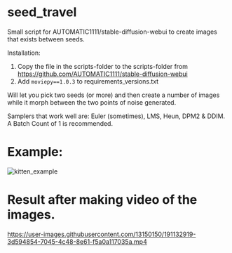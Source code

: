 # seed_travel
Small script for AUTOMATIC1111/stable-diffusion-webui to create images that exists between seeds.

Installation:
1. Copy the file in the scripts-folder to the scripts-folder from https://github.com/AUTOMATIC1111/stable-diffusion-webui
2. Add `moviepy==1.0.3` to requirements_versions.txt

Will let you pick two seeds (or more) and then create a number of images while it morph between the two points of noise generated.

Samplers that work well are: Euler (sometimes), LMS, Heun, DPM2 & DDIM. A Batch Count of 1 is recommended.

# Example:
![kitten_example](https://user-images.githubusercontent.com/13150150/191132820-aeb80b3c-4244-4905-b49d-3bab52ee75ff.png)

# Result after making video of the images.
https://user-images.githubusercontent.com/13150150/191132919-3d594854-7045-4c48-8e61-f5a0a117035a.mp4
